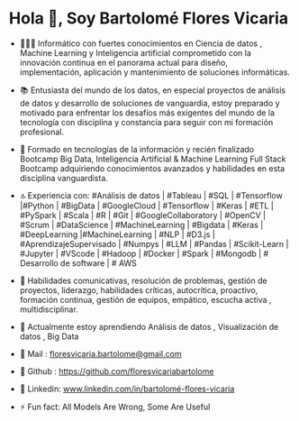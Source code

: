 <h1 align="center">Hola 👋, Soy Bartolomé Flores Vicaria </h1>

- 🧑🏻‍🎓 Informático con fuertes conocimientos en Ciencia de datos , Machine Learning y Inteligencia artificial comprometido con la innovación continua en el panorama actual para diseño, implementación, aplicación y mantenimiento de soluciones informáticas. 

- 📚 Entusiasta del mundo de los datos, en especial proyectos de análisis de datos y desarrollo de soluciones de vanguardia, estoy preparado y motivado para enfrentar los desafíos más exigentes del mundo de la tecnología con disciplina y constancia para seguir con mi formación profesional. 
 
- 📒 Formado en tecnologías de la información y recién finalizado Bootcamp Big Data, Inteligencia Artificial & Machine Learning Full Stack Bootcamp adquiriendo conocimientos avanzados y habilidades en esta disciplina vanguardista.

- 🔝 Experiencia con: #Análisis de datos | #Tableau | #SQL | #Tensorflow |#Python | #BigData | #GoogleCloud | #Tensorflow | #Keras | #ETL | #PySpark | #Scala | #R | #Git | #GoogleCollaboratory | #OpenCV | #Scrum | #DataScience | #MachineLearning | #Bigdata | #Keras | #DeepLearning |#MachineLearning | #NLP | #D3.js | #AprendizajeSupervisado | #Numpys | #LLM | #Pandas | #Scikit-Learn | #Jupyter | #VScode | #Hadoop | #Docker | #Spark | #Mongodb | # Desarrollo de software | # AWS 

- 📝 Habilidades comunicativas, resolución de problemas, gestión de proyectos, liderazgo, habilidades críticas, autocrítica, proactivo, formación continua, gestión de equipos, empático, escucha activa , multidisciplinar.

- 🌱 Actualmente estoy aprendiendo Análisis de datos , Visualización de datos , Big Data


- 📩 Mail    : floresvicaria.bartolome@gmail.com
- 📁 Github  : https://github.com/floresvicariabartolome
- 🔧 Linkedin: www.linkedin.com/in/bartolomé-flores-vicaria


- ⚡ Fun fact: All Models Are Wrong, Some Are Useful


